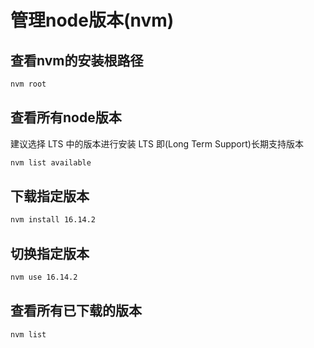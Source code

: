 # 管理node版本(nvm)

## 查看nvm的安装根路径

```sh
nvm root
```

## 查看所有node版本

建议选择 LTS 中的版本进行安装 LTS 即(Long Term Support)长期支持版本

```sh
nvm list available
```

## 下载指定版本

```sh
nvm install 16.14.2
```

## 切换指定版本

```sh
nvm use 16.14.2
```

## 查看所有已下载的版本

```sh
nvm list
```
